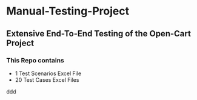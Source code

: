 # Manual-Testing-Project
## Extensive End-To-End Testing of the Open-Cart Project

### This Repo contains 
* 1 Test Scenarios Excel File 
* 20 Test Cases Excel Files


ddd




